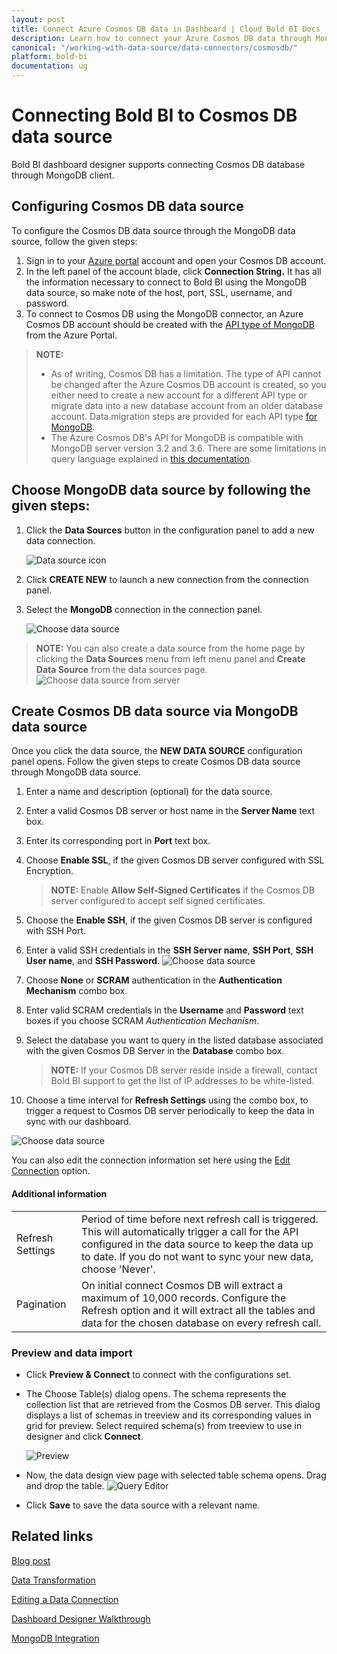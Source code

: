 ```yaml
---
layout: post
title: Connect Azure Cosmos DB data in Dashboard | Cloud Bold BI Docs
description: Learn how to connect your Azure Cosmos DB data through MongoDB and create data source for dashboard configuration in Bold BI application for cloud.
canonical: "/working-with-data-source/data-connectors/cosmosdb/"
platform: bold-bi
documentation: ug
---
```


# Connecting Bold BI to Cosmos DB data source

Bold BI dashboard designer supports connecting Cosmos DB database through MongoDB client. 

## Configuring Cosmos DB data source
To configure the Cosmos DB data source through the MongoDB data source, follow the given steps:
1. Sign in to your [Azure portal](https://portal.azure.com/) account and open your Cosmos DB account.
2. In the left panel of the account blade, click **Connection String.** It has all the information necessary to connect to Bold BI using the MongoDB data source, so make note of the host, port, SSL, username, and password.
3. To connect to Cosmos DB using the MongoDB connector, an Azure Cosmos DB account should be created with the [API type of MongoDB](https://docs.microsoft.com/en-us/azure/cosmos-db/how-to-manage-database-account) from the Azure Portal.

> **NOTE:** 
>* As of writing, Cosmos DB has a limitation. The type of API cannot be changed after the Azure Cosmos DB account is created, so you either need to create a new account for a different API type or migrate data into a new database account from an older database account. Data migration steps are provided for each API type [for MongoDB](https://docs.microsoft.com/en-us/azure/cosmos-db/how-to-manage-database-account).
>* The Azure Cosmos DB's API for MongoDB is compatible with MongoDB server version 3.2 and 3.6. There are some limitations in query language explained in [this documentation](https://docs.microsoft.com/en-us/azure/cosmos-db/mongodb/feature-support-36#query-language-support).

## Choose MongoDB data source by following the given steps:
1. Click the **Data Sources** button in the configuration panel to add a new data connection.

   ![Data source icon](/static/assets/working-with-datasource/data-connectors/images/common/DataSourcesIcon.png)

2. Click **CREATE NEW** to launch a new connection from the connection panel.
3. Select the **MongoDB** connection in the connection panel.

   ![Choose data source](/static/assets/working-with-datasource/data-connectors/images/mongodb/ChooseDS.png)

> **NOTE:**  You can also create a data source from the home page by clicking the **Data Sources** menu from left menu panel and **Create Data Source** from the data sources page.
   ![Choose data source from server](/static/assets/working-with-datasource/data-connectors/images/mongodb/ChooseDS_server.png)

## Create Cosmos DB data source via MongoDB data source
Once you click the data source, the **NEW DATA SOURCE** configuration panel opens. Follow the given steps to create Cosmos DB data source through MongoDB data source.
1. Enter a name and description (optional) for the data source.
2. Enter a valid Cosmos DB server or host name in the **Server Name** text box.
3. Enter its corresponding port in **Port** text box.
4. Choose **Enable SSL**, if the given Cosmos DB server configured with SSL Encryption.

   > **NOTE:**  Enable **Allow Self-Signed Certificates** if the Cosmos DB server configured to accept self signed certificates.
   
5. Choose the **Enable SSH**, if the given Cosmos DB server is configured with SSH Port.
6. Enter a valid SSH credentials in the **SSH Server name**, **SSH Port**, **SSH User name**, and **SSH Password**.
    ![Choose data source](/static/assets/working-with-datasource/data-connectors/images/mongodb/SSH_credentials.png)
7. Choose **None** or **SCRAM** authentication in the **Authentication Mechanism** combo box.
8. Enter valid SCRAM credentials in the **Username** and **Password** text boxes if you choose SCRAM *Authentication Mechanism*.
9. Select the database you want to query in the listed database associated with the given Cosmos DB Server in the **Database** combo box.

   > **NOTE:**  If your Cosmos DB server reside inside a firewall, contact Bold BI support to get the list of IP addresses to be white-listed.
   
10. Choose a time interval for **Refresh Settings** using the combo box, to trigger a request to Cosmos DB server periodically to keep the data in sync with our dashboard.

   ![Choose data source](/static/assets/working-with-datasource/data-connectors/images/mongodb/DataSource.png)

You can also edit the connection information set here using the [Edit Connection](/working-with-data-source/editing-a-data-connection/) option.

#### Additional information
<table width="600">
<tr>
<td>
Refresh Settings
</td>
<td>
Period of time before next refresh call is triggered. This will automatically trigger a call for the API configured in the data source to keep the data up to date. If you do not want to sync your new data, choose 'Never'.
</td>
</tr>
<tr>
<td>
Pagination
</td>
<td>
On initial connect Cosmos DB will extract a maximum of 10,000 records. Configure the Refresh option and it will extract all the tables and data for the chosen database on every refresh call.
</td>
</tr>
</table>

### Preview and data import
* Click **Preview & Connect** to connect with the configurations set.
* The Choose Table(s) dialog opens. The schema represents the collection list that are retrieved from the Cosmos DB server. This dialog displays a list of schemas in treeview and its corresponding values in grid for preview. Select required schema(s) from treeview to use in designer and click **Connect**.

   ![Preview](/static/assets/working-with-datasource/data-connectors/images/mongodb/MongoDBDS_Preview.png)

* Now, the data design view page with selected table schema opens. Drag and drop the table.
   ![Query Editor](/static/assets/working-with-datasource/data-connectors/images/mongodb/MongoDBDS_QueryEditor.png)

* Click **Save** to save the data source with a relevant name.

## Related links
[Blog post](https://www.boldbi.com/blog/connect-mongodb-workloads-migrated-to-azure-cosmos-db)

[Data Transformation](/working-with-data-source/transforming-data/joining-table/)

[Editing a Data Connection](/working-with-data-source/editing-a-data-connection/)   

[Dashboard Designer Walkthrough](/getting-started/creating-dashboard/)

[MongoDB Integration](https://www.boldbi.com/integrations/mongodb?utm_source=syncfusion&utm_medium=documentation&utm_campaign=boldbimongodbintegration)